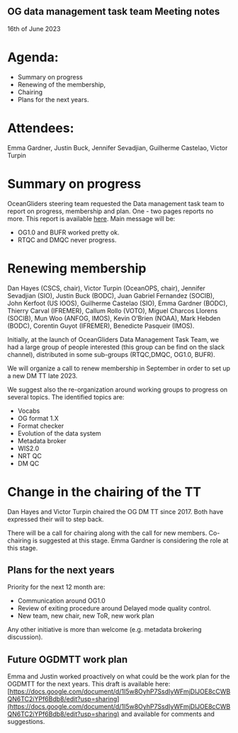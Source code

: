 ## OG data management task team Meeting notes ##
16th of June 2023

# Agenda:
* Summary on progress
* Renewing of the membership,
* Chairing
* Plans for the next years.

# Attendees:
Emma Gardner, Justin Buck, Jennifer Sevadjian, Guilherme Castelao, Victor Turpin


# Summary on progress
OceanGliders steering team requested the Data management task team to report on progress, membership and plan. 
One - two pages reports no more. This report is available [here]().
Main message will be:
* OG1.0 and BUFR worked pretty ok.
* RTQC and DMQC never progress.


# Renewing membership
Dan Hayes (CSCS, chair), Victor Turpin (OceanOPS, chair), Jennifer Sevadjian (SIO), Justin Buck (BODC), Juan Gabriel Fernandez (SOCIB), John Kerfoot (US IOOS), Guilherme Castelao (SIO), Emma Gardner (BODC), Thierry Carval (IFREMER), Callum Rollo (VOTO), Miguel Charcos Llorens (SOCIB), Mun Woo (ANFOG, IMOS), Kevin O’Brien (NOAA), Mark Hebden (BODC), Corentin Guyot (IFREMER), Benedicte Pasqueir (IMOS).

Initially, at the launch of OceanGliders Data Management Task Team, we had a large group of people interested (this group can be find on the slack channel), distributed in some sub-groups (RTQC,DMQC, OG1.0, BUFR). 

We will organize a call to renew membership in September in order to set up a new DM TT late 2023.

We suggest also the re-organization around working groups to progress on several topics. The identified topics are:
* Vocabs
* OG format 1.X
* Format checker
* Evolution of the data system
* Metadata broker
* WIS2.0
* NRT QC
* DM QC

# Change in the chairing of the TT
Dan Hayes and Victor Turpin chaired the OG DM TT since 2017. Both have expressed their will to step back.

There will be a call for chairing along with the call for new members.
Co-chairing is suggested at this stage.
Emma Gardner is considering the role at this stage.

## Plans for the next years
Priority for the next 12 month are:
* Communication around OG1.0
* Review of exiting procedure around Delayed mode quality control.
* New team, new chair, new ToR, new work plan

Any other initiative is more than welcome (e.g. metadata brokering discussion).

## Future OGDMTT work plan
Emma and Justin worked proactively on what could be the work plan for the OGDMTT for the next years. This draft is available here: [https://docs.google.com/document/d/1I5w8OyhP7SsdIyWFmjDlJOE8cCWBQN6TC2iYPf6Bdb8/edit?usp=sharing](https://docs.google.com/document/d/1I5w8OyhP7SsdIyWFmjDlJOE8cCWBQN6TC2iYPf6Bdb8/edit?usp=sharing) and available for comments and suggestions.

